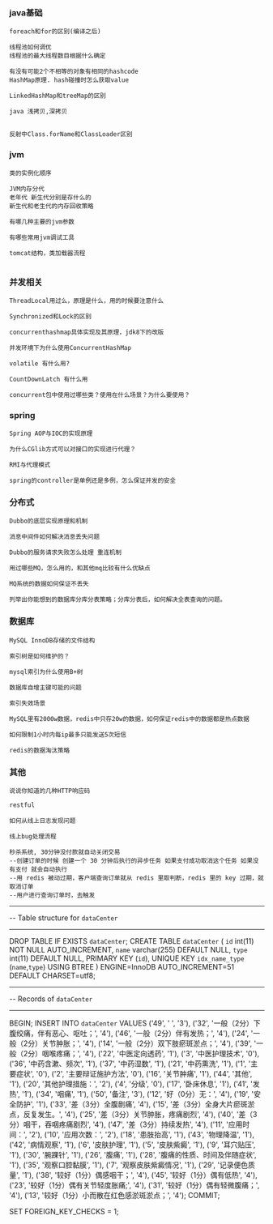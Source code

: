 ### java基础

```
foreach和for的区别(编译之后)

线程池如何调优
线程池的最大线程数目根据什么确定

有没有可能2个不相等的对象有相同的hashcode
HashMap原理. hash碰撞时怎么获取value

LinkedHashMap和treeMap的区别

java 浅拷贝,深拷贝


反射中Class.forName和ClassLoader区别
```

### jvm

```
类的实例化顺序

JVM内存分代
老年代 新生代分别是存什么的
新生代和老生代的内存回收策略

有哪几种主要的jvm参数

有哪些常用jvm调试工具

tomcat结构，类加载器流程


```

### 并发相关

```
ThreadLocal用过么，原理是什么，用的时候要注意什么

Synchronized和Lock的区别

concurrenthashmap具体实现及其原理，jdk8下的改版

并发环境下为什么使用ConcurrentHashMap

volatile 有什么用?

CountDownLatch 有什么用

concurrent包中使用过哪些类？使用在什么场景？为什么要使用？
```

### spring
```
Spring AOP与IOC的实现原理

为什么CGlib方式可以对接口的实现进行代理？

RMI与代理模式

spring的controller是单例还是多例，怎么保证并发的安全
```

### 分布式

```
Dubbo的底层实现原理和机制

消息中间件如何解决消息丢失问题

Dubbo的服务请求失败怎么处理 重连机制

用过哪些MQ，怎么用的，和其他mq比较有什么优缺点

MQ系统的数据如何保证不丢失

列举出你能想到的数据库分库分表策略；分库分表后，如何解决全表查询的问题。
```

### 数据库

```
MySQL InnoDB存储的文件结构

索引树是如何维护的？

mysql索引为什么使用B+树

数据库自增主键可能的问题

索引失效场景

MySQL里有2000w数据，redis中只存20w的数据，如何保证redis中的数据都是热点数据

如何限制1小时内每ip最多只能发送5次短信

redis的数据淘汰策略
```

### 其他

```
说说你知道的几种HTTP响应码

restful

如何从线上日志发现问题

线上bug处理流程

秒杀系统, 30分钟没付款就自动关闭交易
--创建订单的时候 创建一个 30 分钟后执行的异步任务 如果支付成功取消这个任务 如果没有支付 就会自动执行
--用 redis 被动过期，客户端查询订单就从 redis 里取判断，redis 里的 key 过期，就取消订单
--用户进行查询订单时，去触发

```


-- ----------------------------
--  Table structure for `dataCenter`
-- ----------------------------
DROP TABLE IF EXISTS `dataCenter`;
CREATE TABLE `dataCenter` (
  `id` int(11) NOT NULL AUTO_INCREMENT,
  `name` varchar(255) DEFAULT NULL,
  `type` int(11) DEFAULT NULL,
  PRIMARY KEY (`id`),
  UNIQUE KEY `idx_name_type` (`name`,`type`) USING BTREE
) ENGINE=InnoDB AUTO_INCREMENT=51 DEFAULT CHARSET=utf8;

-- ----------------------------
--  Records of `dataCenter`
-- ----------------------------
BEGIN;
INSERT INTO `dataCenter` VALUES ('49', ' ', '3'), ('32', '一般（2分）下腹绞痛，伴有恶心、呕吐；', '4'), ('46', '一般（2分）伴有发热；', '4'), ('24', '一般（2分）关节肿胀；', '4'), ('14', '一般（2分）双下肢瘀斑淤点；', '4'), ('39', '一般（2分）咽喉疼痛；', '4'), ('22', '中医定向透药', '1'), ('3', '中医护理技术', '0'), ('36', '中药含漱、频次', '1'), ('37', '中药湿数', '1'), ('21', '中药熏洗', '1'), ('1', '主要症状', '0'), ('2', '主要辩证施护方法', '0'), ('16', '关节肿痛', '1'), ('44', '其他', '1'), ('20', '其他护理措施：', '2'), ('4', '分级', '0'), ('17', '卧床休息', '1'), ('41', '发热', '1'), ('34', '咽痛', '1'), ('50', '备注', '3'), ('12', '好（0分）无：', '4'), ('19', '安全防护', '1'), ('33', '差（3分）全腹剧痛', '4'), ('15', '差（3分）全身大片瘀斑淤点，反复发生。', '4'), ('25', '差（3分）关节肿胀，疼痛剧烈', '4'), ('40', '差（3分）咽干，吞咽疼痛剧烈', '4'), ('47', '差（3分）持续发热', '4'), ('11', '应用时间：', '2'), ('10', '应用次数：', '2'), ('18', '患肢抬高', '1'), ('43', '物理降温', '1'), ('42', '病情观察', '1'), ('6', '皮肤护理', '1'), ('5', '皮肤紫癜', '1'), ('9', '耳穴贴压', '1'), ('30', '腕踝针', '1'), ('26', '腹痛', '1'), ('28', '腹痛的性质、时间及伴随症状', '1'), ('35', '观察口腔黏膜', '1'), ('7', '观察皮肤紫癜情况', '1'), ('29', '记录便色质量', '1'), ('38', '较好（1分）偶感咽干；', '4'), ('45', '较好（1分）偶有低热', '4'), ('23', '较好（1分）偶有关节轻度胀痛;', '4'), ('31', '较好（1分）偶有轻微腹痛；', '4'), ('13', '较好（1分）小而散在红色感淤斑淤点；', '4');
COMMIT;

SET FOREIGN_KEY_CHECKS = 1;

